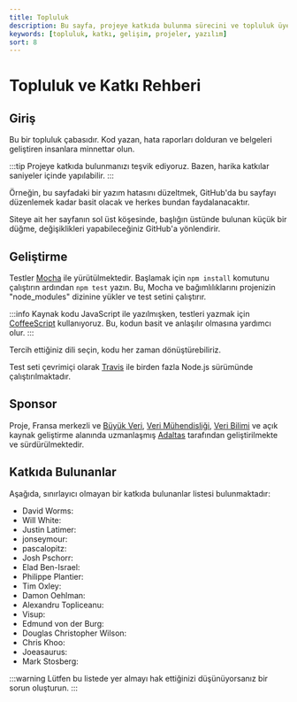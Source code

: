 ```yaml
---
title: Topluluk
description: Bu sayfa, projeye katkıda bulunma sürecini ve topluluk üyelerinin rolünü açıklamaktadır. Herkesin katkısına açık olan proje, katılımcıları özendiren bir topluluk çabasıdır.
keywords: [topluluk, katkı, gelişim, projeler, yazılım]
sort: 8
---
```


# Topluluk ve Katkı Rehberi

## Giriş

Bu bir topluluk çabasıdır. Kod yazan, hata raporları dolduran ve belgeleri geliştiren insanlara minnettar olun.

:::tip
Projeye katkıda bulunmanızı teşvik ediyoruz. Bazen, harika katkılar saniyeler içinde yapılabilir.
:::

Örneğin, bu sayfadaki bir yazım hatasını düzeltmek, GitHub'da bu sayfayı düzenlemek kadar basit olacak ve herkes bundan faydalanacaktır.

Siteye ait her sayfanın sol üst köşesinde, başlığın üstünde bulunan küçük bir düğme, değişiklikleri yapabileceğiniz GitHub'a yönlendirir.

## Geliştirme

Testler [Mocha](https://mochajs.org/) ile yürütülmektedir. Başlamak için `npm install` komutunu çalıştırın ardından `npm test` yazın. Bu, Mocha ve bağımlılıklarını projenizin "node_modules" dizinine yükler ve test setini çalıştırır.

:::info
Kaynak kodu JavaScript ile yazılmışken, testleri yazmak için [CoffeeScript](https://coffeescript.org/) kullanıyoruz. Bu, kodun basit ve anlaşılır olmasına yardımcı olur.
:::

Tercih ettiğiniz dili seçin, kodu her zaman dönüştürebiliriz.

Test seti çevrimiçi olarak [Travis](https://travis-ci.org/github/adaltas/node-csv) ile birden fazla Node.js sürümünde çalıştırılmaktadır.

## Sponsor

Proje, Fransa merkezli ve [Büyük Veri](https://www.adaltas.com/en/skills/big-data/), [Veri Mühendisliği](https://www.adaltas.com/en/skills/data-engineering/), [Veri Bilimi](https://www.adaltas.com/en/skills/data-science/) ve açık kaynak geliştirme alanında uzmanlaşmış [Adaltas](https://www.adaltas.com) tarafından geliştirilmekte ve sürdürülmektedir.

## Katkıda Bulunanlar

Aşağıda, sınırlayıcı olmayan bir katkıda bulunanlar listesi bulunmaktadır:

*   David Worms: 
*   Will White: 
*   Justin Latimer: 
*   jonseymour: 
*   pascalopitz: 
*   Josh Pschorr: 
*   Elad Ben-Israel: 
*   Philippe Plantier: 
*   Tim Oxley: 
*   Damon Oehlman: 
*   Alexandru Topliceanu: 
*   Visup: 
*   Edmund von der Burg: 
*   Douglas Christopher Wilson: 
*   Chris Khoo: 
*   Joeasaurus: 
*   Mark Stosberg: 

:::warning
Lütfen bu listede yer almayı hak ettiğinizi düşünüyorsanız bir sorun oluşturun.
:::